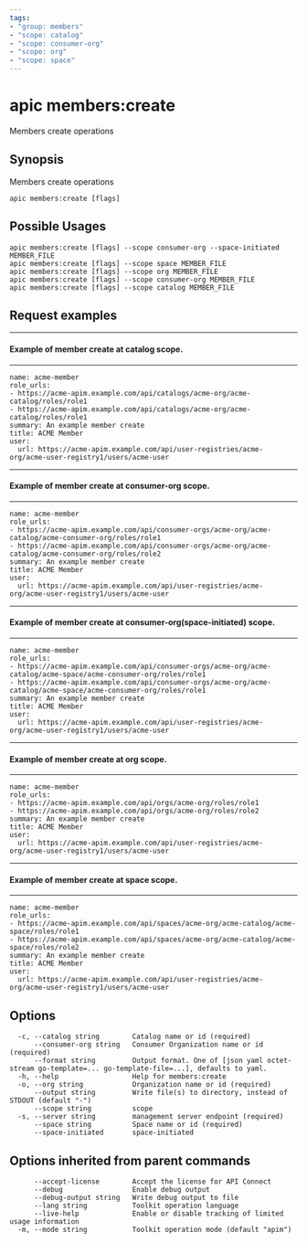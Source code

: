 ```yaml
---
tags:
- "group: members"
- "scope: catalog"
- "scope: consumer-org"
- "scope: org"
- "scope: space"
---
```

# apic members:create

Members create operations

## Synopsis

Members create operations

```
apic members:create [flags]
```

## Possible Usages

```
apic members:create [flags] --scope consumer-org --space-initiated MEMBER_FILE
apic members:create [flags] --scope space MEMBER_FILE
apic members:create [flags] --scope org MEMBER_FILE
apic members:create [flags] --scope consumer-org MEMBER_FILE
apic members:create [flags] --scope catalog MEMBER_FILE
```

## Request examples

-----------------------------------------------
#### Example of member create at catalog scope.
-----------------------------------------------

```
name: acme-member
role_urls:
- https://acme-apim.example.com/api/catalogs/acme-org/acme-catalog/roles/role1
- https://acme-apim.example.com/api/catalogs/acme-org/acme-catalog/roles/role1
summary: An example member create
title: ACME Member
user:
  url: https://acme-apim.example.com/api/user-registries/acme-org/acme-user-registry1/users/acme-user
```

----------------------------------------------------
#### Example of member create at consumer-org scope.
----------------------------------------------------

```
name: acme-member
role_urls:
- https://acme-apim.example.com/api/consumer-orgs/acme-org/acme-catalog/acme-consumer-org/roles/role1
- https://acme-apim.example.com/api/consumer-orgs/acme-org/acme-catalog/acme-consumer-org/roles/role2
summary: An example member create
title: ACME Member
user:
  url: https://acme-apim.example.com/api/user-registries/acme-org/acme-user-registry1/users/acme-user
```

---------------------------------------------------------------------
#### Example of member create at consumer-org(space-initiated) scope.
---------------------------------------------------------------------

```
name: acme-member
role_urls:
- https://acme-apim.example.com/api/consumer-orgs/acme-org/acme-catalog/acme-space/acme-consumer-org/roles/role1
- https://acme-apim.example.com/api/consumer-orgs/acme-org/acme-catalog/acme-space/acme-consumer-org/roles/role1
summary: An example member create
title: ACME Member
user:
  url: https://acme-apim.example.com/api/user-registries/acme-org/acme-user-registry1/users/acme-user
```

-------------------------------------------
#### Example of member create at org scope.
-------------------------------------------

```
name: acme-member
role_urls:
- https://acme-apim.example.com/api/orgs/acme-org/roles/role1
- https://acme-apim.example.com/api/orgs/acme-org/roles/role2
summary: An example member create
title: ACME Member
user:
  url: https://acme-apim.example.com/api/user-registries/acme-org/acme-user-registry1/users/acme-user
```

---------------------------------------------
#### Example of member create at space scope.
---------------------------------------------

```
name: acme-member
role_urls:
- https://acme-apim.example.com/api/spaces/acme-org/acme-catalog/acme-space/roles/role1
- https://acme-apim.example.com/api/spaces/acme-org/acme-catalog/acme-space/roles/role2
summary: An example member create
title: ACME Member
user:
  url: https://acme-apim.example.com/api/user-registries/acme-org/acme-user-registry1/users/acme-user
```

## Options

```
  -c, --catalog string        Catalog name or id (required)
      --consumer-org string   Consumer Organization name or id (required)
      --format string         Output format. One of [json yaml octet-stream go-template=... go-template-file=...], defaults to yaml.
  -h, --help                  Help for members:create
  -o, --org string            Organization name or id (required)
      --output string         Write file(s) to directory, instead of STDOUT (default "-")
      --scope string          scope
  -s, --server string         management server endpoint (required)
      --space string          Space name or id (required)
      --space-initiated       space-initiated
```

## Options inherited from parent commands

```
      --accept-license        Accept the license for API Connect
      --debug                 Enable debug output
      --debug-output string   Write debug output to file
      --lang string           Toolkit operation language
      --live-help             Enable or disable tracking of limited usage information
  -m, --mode string           Toolkit operation mode (default "apim")
```
